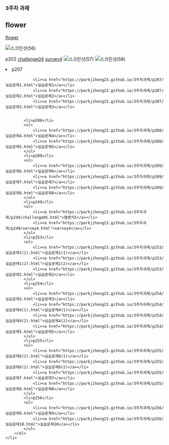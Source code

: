 
<h3>3주차 과제</h3>

<h2>flower</h2>

<a href="https://parkjihong23.github.io/3주차과제/flower/flower.html">flower</a>

![스크린샷(56)](https://github.com/parkjihong23/parkjihong23.github.io/assets/144294724/d25c51ce-9d60-4d01-a69f-34d093744b56)

p202
 <a href="https://parkjihong23.github.io/3주차과제/p202/challenge04.html">challenge04</a>
 <a href="https://parkjihong23.github.io/3주차과제/p202/servey4.html">survey4</a>
![스크린샷(57)](https://github.com/parkjihong23/parkjihong23.github.io/assets/144294724/f0464865-d20e-4e1b-94c2-7853368414be)
![스크린샷(58)](https://github.com/parkjihong23/parkjihong23.github.io/assets/144294724/2a678f51-4f11-4d2c-b112-038c02eb79d8)



<li>p207</li>
 
                <li><a href="https://parkjihong23.github.io/3주차과제/p207/실습문제1.html">실습문제1</a></li>
                <li><a href="https://parkjihong23.github.io/3주차과제/p207/실습문제2.html">실습문제2</a></li>
                <li><a href="https://parkjihong23.github.io/3주차과제/p207/실습문제3.html">실습문제3</a></li>


            <li>p208</li>
            <ul>    
                <li><a href="https://parkjihong23.github.io/3주차과제/p208/실습문제4.html">실습문제4</a></li>
                <li><a href="https://parkjihong23.github.io/3주차과제/p208/실습문제5.html">실습문제5</a></li>
            </ul>
            <li>p209</li>
            <ul>    
                <li><a href="https://parkjihong23.github.io/3주차과제/p209/실습문제6.html">실습문제6</a></li>
                <li><a href="https://parkjihong23.github.io/3주차과제/p209/실습문제7.html">실습문제7</a></li>
                <li><a href="https://parkjihong23.github.io/3주차과제/p209/실습문제8.html">실습문제8</a></li>
            </ul>
            <li>p249</li>
            <ul>    
                <li><a href="https://parkjihong23.github.io/3주차과제/p249/challenge05.html">챌랜지5</a></li>
                <li><a href="https://parkjihong23.github.io/3주차과제/p249/servey4.html">servey4</a></li>
            </ul>
            <li>p253</li>
            <ul>    
                <li><a href="https://parkjihong23.github.io/3주차과제/p253/실습문제1(1).html">실습문제1(1)</a></li>
                <li><a href="https://parkjihong23.github.io/3주차과제/p253/실습문제1(2).html">실습문제1(2)</a></li>
                <li><a href="https://parkjihong23.github.io/3주차과제/p253/실습문제2.html">실습문제2</a></li>
            </ul>
            <li>p254</li>
            <ul>    
                <li><a href="https://parkjihong23.github.io/3주차과제/p254/실습문제3.html">실습문제3</a></li>
                <li><a href="https://parkjihong23.github.io/3주차과제/p254/실습문제4(1).html">실습문제4(1)</a></li>
                <li><a href="https://parkjihong23.github.io/3주차과제/p254/실습문제4(2).html">실습문제4(2)</a></li>
                <li><a href="https://parkjihong23.github.io/3주차과제/p254/실습문제5.html">실습문제5</a></li>
            </ul>
            <li>p255</li>
            <ul>    
                <li><a href="https://parkjihong23.github.io/3주차과제/p255/실습문제6(1).html">실습문제6(1)</a></li>
                <li><a href="https://parkjihong23.github.io/3주차과제/p255/실습문제6(2).html">실습문제6(2)</a></li>
                <li><a href="https://parkjihong23.github.io/3주차과제/p255/실습문제7.html">실습문제7</a></li>
                <li><a href="https://parkjihong23.github.io/3주차과제/p255/실습문제8.html">실습문제8</a></li>
            </ul>
            <li>p256</li>
            <ul>    
                <li><a href="https://parkjihong23.github.io/3주차과제/p256/실습문제9.html">실습문제9</a></li>
                <li><a href="https://parkjihong23.github.io/3주차과제/p256/실습문제10.html">실습문제10</a></li>
            </ul>
        </ol>
    </li>








 

